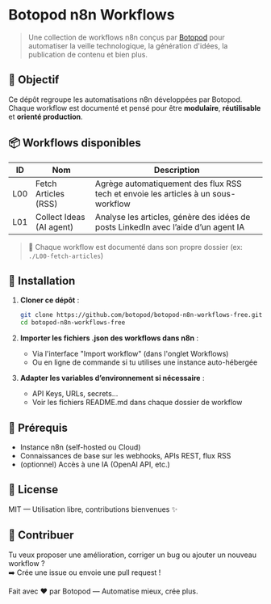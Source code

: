# Botopod n8n Workflows

> Une collection de workflows n8n conçus par [Botopod](https://www.botopod.com) pour automatiser la veille technologique, la génération d'idées, la publication de contenu et bien plus.

## 🧠 Objectif

Ce dépôt regroupe les automatisations n8n développées par Botopod. Chaque workflow est documenté et pensé pour être **modulaire**, **réutilisable** et **orienté production**.

## 📦 Workflows disponibles

| ID    | Nom                            | Description                                                                 |
|-------|--------------------------------|-----------------------------------------------------------------------------|
| L00   | Fetch Articles (RSS)           | Agrège automatiquement des flux RSS tech et envoie les articles à un sous-workflow |
| L01   | Collect Ideas (AI agent)       | Analyse les articles, génère des idées de posts LinkedIn avec l’aide d’un agent IA |

> 📁 Chaque workflow est documenté dans son propre dossier (ex: `./L00-fetch-articles`)

## 🚀 Installation

1. **Cloner ce dépôt** :
   ```bash
   git clone https://github.com/botopod/botopod-n8n-workflows-free.git
   cd botopod-n8n-workflows-free
   ```
2. **Importer les fichiers .json des workflows dans n8n** :

   - Via l'interface "Import workflow" (dans l'onglet Workflows)
   - Ou en ligne de commande si tu utilises une instance auto-hébergée

3. **Adapter les variables d’environnement si nécessaire** :

   - API Keys, URLs, secrets...
   - Voir les fichiers README.md dans chaque dossier de workflow

## 🔧 Prérequis

- Instance n8n (self-hosted ou Cloud)
- Connaissances de base sur les webhooks, APIs REST, flux RSS
- (optionnel) Accès à une IA (OpenAI API, etc.)

## 🧩 License

MIT — Utilisation libre, contributions bienvenues ✨

## 🤝 Contribuer

Tu veux proposer une amélioration, corriger un bug ou ajouter un nouveau workflow ?  
➡️ Crée une issue ou envoie une pull request !

Fait avec ❤️ par Botopod — Automatise mieux, crée plus.